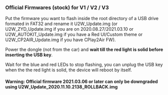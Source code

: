 ### Official Firmwares (stock) for V1 / V2 / V3

Put the firmware you want to flash inside the root directory of a USB drive formated in FAT32 and rename it U2W_Update.img (or U2W_ZYD_Update.img if you are on 2020.08.27/2021.03.10 or U2W_AUTOKIT_Update.img if you have a Red UI/Custom theme or U2W_CP2AIR_Update.img if you have CPlay2Air FW).

Power the dongle (not from the car) and **wait till the red light is solid before inserting the USB key**.

Wait for the blue and red LEDs to stop flashing, you can unplug the USB key when the the red light is solid, the device will reboot by itself.

#### Warning: Official firmware 2021.03.06 or later can only be downgraded using U2W_Update_2020.11.10.2138_ROLLBACK.img